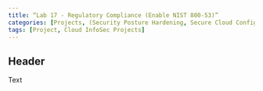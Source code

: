 ```yaml
---
title: “Lab 17 - Regulatory Compliance (Enable NIST 800-53)”
categories: [Projects, (Security Posture Hardening, Secure Cloud Configuration, Regulatory Compliance)] 
tags: [Project, Cloud InfoSec Projects]
---
```


## Header

Text
